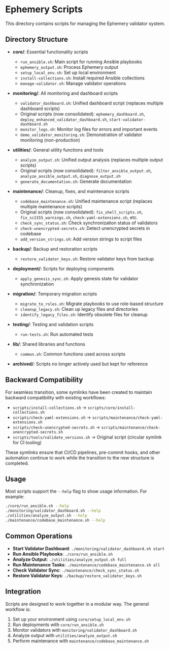 # Ephemery Scripts

This directory contains scripts for managing the Ephemery validator system.

## Directory Structure

- **core/**: Essential functionality scripts
  - `run_ansible.sh`: Main script for running Ansible playbooks
  - `ephemery_output.sh`: Process Ephemery output
  - `setup_local_env.sh`: Set up local environment
  - `install-collections.sh`: Install required Ansible collections
  - `manage-validator.sh`: Manage validator operations

- **monitoring/**: All monitoring and dashboard scripts
  - `validator_dashboard.sh`: Unified dashboard script (replaces multiple dashboard scripts)
  - Original scripts (now consolidated): `ephemery_dashboard.sh`, `deploy_enhanced_validator_dashboard.sh`, `start-validator-dashboard.sh`
  - `monitor_logs.sh`: Monitor log files for errors and important events
  - `demo_validator_monitoring.sh`: Demonstration of validator monitoring (non-production)

- **utilities/**: General utility functions and tools
  - `analyze_output.sh`: Unified output analysis (replaces multiple output scripts)
  - Original scripts (now consolidated): `filter_ansible_output.sh`, `analyze_ansible_output.sh`, `diagnose_output.sh`
  - `generate_documentation.sh`: Generate documentation

- **maintenance/**: Cleanup, fixes, and maintenance scripts
  - `codebase_maintenance.sh`: Unified maintenance script (replaces multiple maintenance scripts)
  - Original scripts (now consolidated): `fix_shell_scripts.sh`, `fix_sc2155_warnings.sh`, `check-yaml-extensions.sh`, etc.
  - `check_sync_status.sh`: Check synchronization status of validators
  - `check-unencrypted-secrets.sh`: Detect unencrypted secrets in codebase
  - `add_version_strings.sh`: Add version strings to script files

- **backup/**: Backup and restoration scripts
  - `restore_validator_keys.sh`: Restore validator keys from backup

- **deployment/**: Scripts for deploying components
  - `apply_genesis_sync.sh`: Apply genesis state for validator synchronization

- **migration/**: Temporary migration scripts
  - `migrate_to_roles.sh`: Migrate playbooks to use role-based structure
  - `cleanup_legacy.sh`: Clean up legacy files and directories
  - `identify_legacy_files.sh`: Identify obsolete files for cleanup

- **testing/**: Testing and validation scripts
  - `run-tests.sh`: Run automated tests

- **lib/**: Shared libraries and functions
  - `common.sh`: Common functions used across scripts

- **archived/**: Scripts no longer actively used but kept for reference

## Backward Compatibility

For seamless transition, some symlinks have been created to maintain backward compatibility with existing workflows:

- `scripts/install-collections.sh` → `scripts/core/install-collections.sh`
- `scripts/check-yaml-extensions.sh` → `scripts/maintenance/check-yaml-extensions.sh`
- `scripts/check-unencrypted-secrets.sh` → `scripts/maintenance/check-unencrypted-secrets.sh`
- `scripts/tools/validate_versions.sh` → Original script (circular symlink for CI tooling)

These symlinks ensure that CI/CD pipelines, pre-commit hooks, and other automation continue to work while the transition to the new structure is completed.

## Usage

Most scripts support the `--help` flag to show usage information. For example:

```bash
./core/run_ansible.sh --help
./monitoring/validator_dashboard.sh --help
./utilities/analyze_output.sh --help
./maintenance/codebase_maintenance.sh --help
```

## Common Operations

- **Start Validator Dashboard**: `./monitoring/validator_dashboard.sh start`
- **Run Ansible Playbooks**: `./core/run_ansible.sh`
- **Analyze Output**: `./utilities/analyze_output.sh full`
- **Run Maintenance Tasks**: `./maintenance/codebase_maintenance.sh all`
- **Check Validator Sync**: `./maintenance/check_sync_status.sh`
- **Restore Validator Keys**: `./backup/restore_validator_keys.sh`

## Integration

Scripts are designed to work together in a modular way. The general workflow is:

1. Set up your environment using `core/setup_local_env.sh`
2. Run deployments with `core/run_ansible.sh`
3. Monitor validators with `monitoring/validator_dashboard.sh`
4. Analyze output with `utilities/analyze_output.sh`
5. Perform maintenance with `maintenance/codebase_maintenance.sh`
